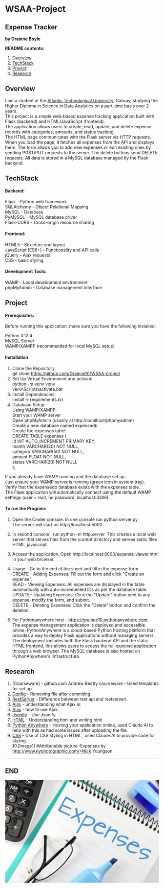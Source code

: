 # WSAA-Project

## Expense Tracker


**by Grainne Boyle**



**README contents:**

1. [Overview](#overview)
2. [TechStack](#techstack)
3. [Project](#project)
4. [Research](#research)




## Overview

I am a student at the [Atlantic Technological University](https://www.atu.ie/), Galway, studying the Higher Diploma in Science in Data Analytics on a part-time basis over 2 years.  
This project is a simple web-based expense tracking application built with Flask (backend) and HTML/JavaScript (frontend).  
The application allows users to create, read, update, and delete expense records with categories, amounts, and status tracking.  
The HTML page communicates with the Flask server via HTTP requests. When you load the page, it fetches all expenses from the API and displays them. The form allows you to add new expenses or edit existing ones by sending POST/PUT requests to the server. The delete buttons send DELETE requests. All data is stored in a MySQL database managed by the Flask backend.  


## TechStack
#### Backend:
Flask - Python web framework  
SQLAlchemy - Object Relational Mapping  
MySQL - Database  
PyMySQL - MySQL database driver  
Flask-CORS - Cross-origin resource sharing  
#### Frontend:  
HTML5 - Structure and layout  
JavaScript (ES6+) - Functionality and API calls  
jQuery - Ajax requests  
CSS - basic styling  

#### Development Tools:  
WAMP - Local development environment  
phpMyAdmin - Database management interface  

## Project  
#### Prerequisites:   
Before running this application, make sure you have the following installed:  

Python 3.12.4  
MySQL Server  
WAMP/XAMPP (recommended for local MySQL setup)  

#### Installation
1. Clone the Repository  
git clone https://github.com/Grainne10/WSAA-project
2. Set Up Virtual Environment and activate  
python -m venv venv  
venv\Scripts\activate.bat  
3. Install Dependencies:  
install -r requirements.txt    
4. Database Setup    
Using WAMP/XAMPP:     
Start your WAMP server  
Open phpMyAdmin (usually at http://localhost/phpmyadmin)  
Create a new database named expensedb  
Create the expenses table:  
CREATE TABLE expenses (  
    id INT AUTO_INCREMENT PRIMARY KEY,  
    month VARCHAR(20) NOT NULL,  
    category VARCHAR(50) NOT NULL,  
    amount FLOAT NOT NULL,  
    status VARCHAR(20) NOT NULL  
);  

If you already have WAMP running and the database set up:  
Just ensure your WAMP server is running (green icon in system tray).  
Verify that the expensedb database exists with the expenses table.  
The Flask application will automatically connect using the default WAMP settings (user = root, no password, localhost:3306).  

#### To run the Program:  

1. Open the Cmder console. In one console run python server.py  
The server will start on http://localhost:5000  

2. In second console , run python -m http.server. This creates a local web server that serves files from the current directory and serves static files HTML, javascript.  

3. Access the application, Open http://localhost:8000/expense_viewer.html in your web browser.  

3. Usage - Go to the end of the sheet and fill in the expense form.  
CREATE - Adding Expenses: Fill out the form and click "Create an expense".  
READ - Viewing Expenses: All expenses are displayed in the table automatically with auto-incremented IDs as per the database table.  
UPDATE - Updating Expenses: Click the "Update" button next to any expense, modify the form, and submit.  
DELETE - Deleting Expenses: Click the "Delete" button and confirm the deletion.  

4. For Pythonanywhere host - https://grainne10.pythonanywhere.com.  
The expense management application is deployed and accessible online. PythonAnywhere is a cloud-based Python hosting platform that provides a way to deploy Flask applications without managing servers. The deployment includes both the Flask backend API and the static HTML frontend, this allows users to access the full expense application through a web browser. The MySQL database is also hosted on PythonAnywhere's infrastructure.  

## Research

1. [Courseware] - github.com Andrew Beatty courseware - Used templates for set up.     
2. [Config](https://stackoverflow.com/questions/39361115/git-ignore-accidentally-commited-file) - Removing file after commiting.     
3. [RestServer](https://stackoverflow.com/questions/58642563/what-is-difference-between-rest-api-and-rest-server) - Difference between rest api and restserver).      
4. [Ajax](https://www.geeksforgeeks.org/what-is-ajax/) - understanding what Ajax is.     
5. [Ajax](https://www.w3schools.com/xml/ajax_intro.asp) - how to use Ajax.  
6. [Jsonify](https://www.geeksforgeeks.org/use-jsonify-instead-of-json-dumps-in-flask/) - Use Jsonify.    
7. [HTML](https://www.w3schools.com/html/) - Understanding html and writing html.  
8. [Python Anywhere](https://www.pythonanywhere.com/) - Hosting your application online, used Claude AI to help with this as had some issues after uploading the file.
9. [CSS](https://www.geeksforgeeks.org/css-tutorial/) - Use of CSS styling in HTML , used Claude AI to provide code for styling.  
10.[Image1] #Attributable picture :Expenses by http://www.nyphotographic.com/>Nick Youngson.   

--------------------------------- 
## END

![Image1](/Image/Image1.jpg)
